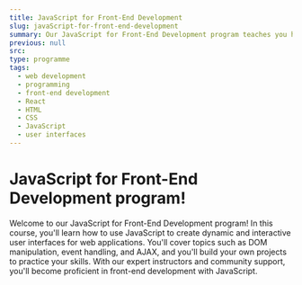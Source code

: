 ```yaml
---
title: JavaScript for Front-End Development
slug: javaScript-for-front-end-development
summary: Our JavaScript for Front-End Development program teaches you how to use JavaScript to create interactive user interfaces for web applications. Build your skills in front-end development with our course.
previous: null
src:
type: programme
tags:
  - web development
  - programming
  - front-end development
  - React
  - HTML
  - CSS
  - JavaScript
  - user interfaces
---
```


# JavaScript for Front-End Development program!

Welcome to our JavaScript for Front-End Development program! In this course, you'll learn how to use JavaScript to create dynamic and interactive user interfaces for web applications. You'll cover topics such as DOM manipulation, event handling, and AJAX, and you'll build your own projects to practice your skills. With our expert instructors and community support, you'll become proficient in front-end development with JavaScript.
